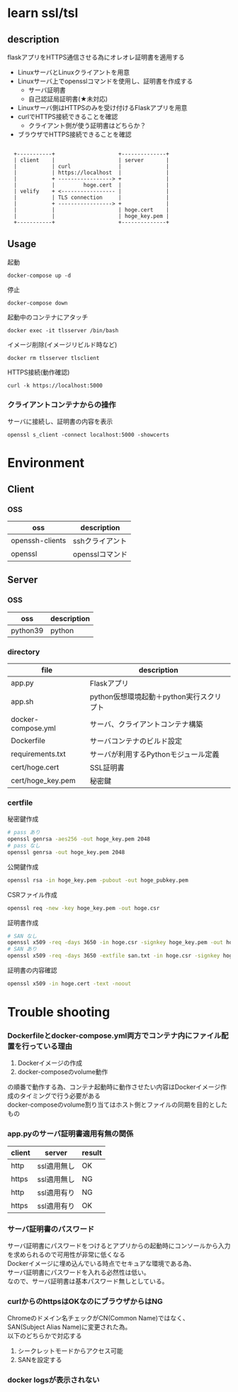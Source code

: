 # learn ssl/tsl

## description
flaskアプリをHTTPS通信させる為にオレオレ証明書を適用する
- LinuxサーバとLinuxクライアントを用意
- Linuxサーバ上でopensslコマンドを使用し、証明書を作成する
    - サーバ証明書
    - 自己認証局証明書(★未対応)
- Linuxサーバ側はHTTPSのみを受け付けるFlaskアプリを用意
- curlでHTTPS接続できることを確認
    - クライアント側が使う証明書はどちらか？
- ブラウザでHTTPS接続できることを確認

```

  +-----------+                    +--------------+
  | client    |                    | server       |
  |           | curl               |              |
  |           | https://localhost  |              |
  |           + -----------------> +              |
  |           |         hoge.cert  |              |
  | velify    + <----------------- |              |
  |           | TLS connection     |              |
  |           + -----------------> +              |
  |           |                    | hoge.cert    |
  |           |                    | hoge_key.pem |
  +-----------+                    +--------------+

```

## Usage

起動
```
docker-compose up -d
```

停止
```
docker-compose down
```

起動中のコンテナにアタッチ
```
docker exec -it tlsserver /bin/bash
```

イメージ削除(イメージリビルド時など)
```
docker rm tlsserver tlsclient
```

HTTPS接続(動作確認)
```
curl -k https://localhost:5000
```

### クライアントコンテナからの操作
サーバに接続し、証明書の内容を表示
```
openssl s_client -connect localhost:5000 -showcerts
```

# Environment
## Client
### OSS

| oss | description |
| --- | --- |
| openssh-clients | sshクライアント |
| openssl | opensslコマンド |


## Server
### OSS

| oss | description |
| --- | --- |
| python39 | python |


### directory

| file | description |
| --- | --- |
| app.py | Flaskアプリ |
| app.sh | python仮想環境起動＋python実行スクリプト |
| docker-compose.yml | サーバ、クライアントコンテナ構築 |
| Dockerfile | サーバコンテナのビルド設定 |
| requirements.txt | サーバが利用するPythonモジュール定義 |
| cert/hoge.cert | SSL証明書 |
| cert/hoge_key.pem | 秘密鍵 |


### certfile
秘密鍵作成
```bash
# pass あり
openssl genrsa -aes256 -out hoge_key.pem 2048
# pass なし
openssl genrsa -out hoge_key.pem 2048
```

公開鍵作成
```bash
openssl rsa -in hoge_key.pem -pubout -out hoge_pubkey.pem
```

CSRファイル作成
```bash
openssl req -new -key hoge_key.pem -out hoge.csr
```

証明書作成
```bash
# SAN なし
openssl x509 -req -days 3650 -in hoge.csr -signkey hoge_key.pem -out hoge.cert
# SAN あり
openssl x509 -req -days 3650 -extfile san.txt -in hoge.csr -signkey hoge_key.pem -out hoge.cert
```

証明書の内容確認
```bash
openssl x509 -in hoge.cert -text -noout
```


# Trouble shooting
### Dockerfileとdocker-compose.yml両方でコンテナ内にファイル配置を行っている理由
1. Dockerイメージの作成
1. docker-composeのvolume動作

の順番で動作する為、コンテナ起動時に動作させたい内容はDockerイメージ作成のタイミングで行う必要がある  
docker-composeのvolume割り当てはホスト側とファイルの同期を目的としたもの

### app.pyのサーバ証明書適用有無の関係

| client | server | result |
| -- | -- | -- |
| http  | ssl適用無し | OK |
| https | ssl適用無し | NG |
| http  | ssl適用有り | NG |
| https | ssl適用有り | OK |

### サーバ証明書のパスワード
サーバ証明書にパスワードをつけるとアプリからの起動時にコンソールから入力を求められるので可用性が非常に低くなる  
Dockerイメージに埋め込んでいる時点でセキュアな環境である為、  
サーバ証明書にパスワードを入れる必然性は低い。  
なので、サーバ証明書は基本パスワード無しとしている。

### curlからのhttpsはOKなのにブラウザからはNG
Chromeのドメイン名チェックがCN(Common Name)ではなく、  
SAN(Subject Alias Name)に変更された為。  
以下のどちらかで対応する
1. シークレットモードからアクセス可能
1. SANを設定する

### docker logsが表示されない
